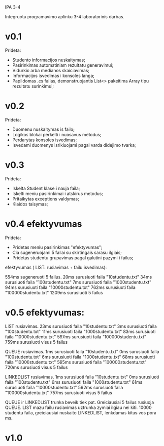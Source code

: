 IPA 3-4

Integruotu programavimo aplinku 3-4 laboratorinis darbas.

# v0.1

Prideta:
- Studento informacijos nuskaitymas;
- Pasirinkimas automatiniam rezultatu generavimui;
- Vidurkio arba medianos skaiciavimas;
- Informacijos isvedimas i konsoles langa;
- Papildomas .cs failas, demonstruojantis List<> pakeitima Array tipu rezultatu surinkimui;

# v0.2

Prideta:
- Duomenu nuskaitymas is failo;
- Logikos blokai perkelti i nuosavus metodus;
- Perdarytas konsoles isvedimas;
- Isvedami duomenys isrikiuojami pagal varda didejimo tvarka;

# v0.3

Prideta:
- Iskelta Student klase i nauja faila;
- Iskelti meniu pasirinkimai i atskirus metodus;
- Pritaikytas exceptions valdymas;
- Klaidos taisymas;

# v0.4 efektyvumas

Prideta:
- Pridetas meniu pasirinkimas "efektyvumas";
- Cia sugeneruojami 5 failai su skirtingais sarasu ilgiais;
- Pridetas studentu grupavimas pagal galutini pazymi i failus;

efektyvumas ( LIST: rusiavimas + failu isvedimas):

554ms sugeneruoti 5 failus.
20ms surusiuoti faila "10studentu.txt"
34ms surusiuoti faila "100studentu.txt"
7ms surusiuoti faila "1000studentu.txt"
94ms surusiuoti faila "10000studentu.txt"
762ms surusiuoti faila "100000studentu.txt"
1209ms surusiuoti 5 failus

# v0.5 efektyvumas:

LIST rusiavimas.
23ms surusiuoti faila "10studentu.txt"
3ms surusiuoti faila "100studentu.txt"
11ms surusiuoti faila "1000studentu.txt"
83ms surusiuoti faila "10000studentu.txt"
597ms surusiuoti faila "100000studentu.txt"
759ms surusiuoti visus 5 failus

QUEUE rusiavimas.
1ms surusiuoti faila "10studentu.txt"
0ms surusiuoti faila "100studentu.txt"
6ms surusiuoti faila "1000studentu.txt"
68ms surusiuoti faila "10000studentu.txt"
595ms surusiuoti faila "100000studentu.txt"
720ms surusiuoti visus 5 failus

LINKEDLIST rusiavimas.
1ms surusiuoti faila "10studentu.txt"
0ms surusiuoti faila "100studentu.txt"
6ms surusiuoti faila "1000studentu.txt"
61ms surusiuoti faila "10000studentu.txt"
592ms surusiuoti faila "100000studentu.txt"
757ms surusiuoti visus 5 failus

QUEUE ir LINKEDLIST trunka beveik tiek pat. 
Greiciausiai 5 failus rusiuoja QUEUE.
LIST mazu failu rusiavimas uztrunka zymiai ilgiau nei kiti.
10000 studentu faila, greiciausiai nuskaito LINKEDLIST, lenkdamas kitus vos pora ms.

# v1.0



